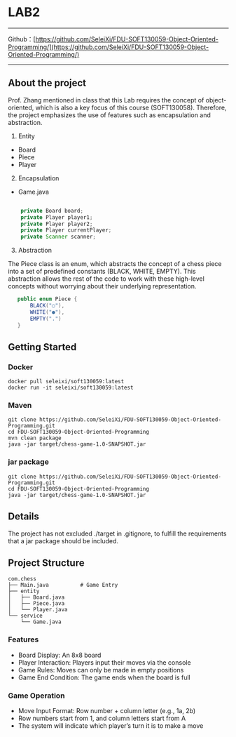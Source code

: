 # LAB2

---

Github：[https://github.com/SeleiXi/FDU-SOFT130059-Object-Oriented-Programming/](https://github.com/SeleiXi/FDU-SOFT130059-Object-Oriented-Programming/)

---

## About the project

Prof. Zhang mentioned in class that this Lab requires the concept of object-oriented, which is also a key focus of this course (SOFT130058). Therefore, the project emphasizes the use of features such as encapsulation and abstraction.

1. Entity

- Board
- Piece
- Player

2. Encapsulation

- Game.java

```Java

    private Board board;
    private Player player1;
    private Player player2;
    private Player currentPlayer;
    private Scanner scanner;

```

3. Abstraction

The Piece class is an enum, which abstracts the concept of a chess piece into a set of predefined constants (BLACK, WHITE, EMPTY). This abstraction allows the rest of the code to work with these high-level concepts without worrying about their underlying representation.

```java
   public enum Piece {
       BLACK("○"),
       WHITE("●"),
       EMPTY(".")
   }
```

## Getting Started

### Docker

```
docker pull seleixi/soft130059:latest
docker run -it seleixi/soft130059:latest
```

### Maven

```
git clone https://github.com/SeleiXi/FDU-SOFT130059-Object-Oriented-Programming.git
cd FDU-SOFT130059-Object-Oriented-Programming
mvn clean package
java -jar target/chess-game-1.0-SNAPSHOT.jar
```

### jar package

```
git clone https://github.com/SeleiXi/FDU-SOFT130059-Object-Oriented-Programming.git
cd FDU-SOFT130059-Object-Oriented-Programming
java -jar target/chess-game-1.0-SNAPSHOT.jar
```

## Details

The project has not excluded ./target in .gitignore, to fulfill the requirements that a jar package should be included.

## Project Structure

```
com.chess
├── Main.java          # Game Entry
├── entity
│   ├── Board.java
│   ├── Piece.java
│   └── Player.java
└── service
    └── Game.java
```

### Features

- Board Display: An 8x8 board
- Player Interaction: Players input their moves via the console
- Game Rules: Moves can only be made in empty positions
- Game End Condition: The game ends when the board is full

### Game Operation

- Move Input Format: Row number + column letter (e.g., 1a, 2b)
- Row numbers start from 1, and column letters start from A
- The system will indicate which player’s turn it is to make a move
